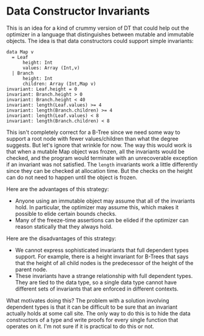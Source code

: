 # Data Constructor Invariants

This is an idea for a kind of crummy version of DT that could help out
the optimizer in a language that distinguishes between mutable and
immutable objects. The idea is that data constructors could support
simple invariants:

    data Map v
      = Leaf
          height: Int
          values: Array (Int,v)
      | Branch
          height: Int
          children: Array (Int,Map v)
    invariant: Leaf.height = 0
    invariant: Branch.height > 0
    invariant: Branch.height < 40
    invariant: length(Leaf.values) >= 4
    invariant: length(Branch.children) >= 4
    invariant: length(Leaf.values) < 8
    invariant: length(Branch.children) < 8

This isn't completely correct for a B-Tree since we need some way to support
a root node with fewer values/children than what the degree suggests. But
let's ignore that wrinkle for now. The way this would work is that when
a mutable Map object was frozen, all the invariants would be checked, and
the program would terminate with an unrecoverable exception if an invariant
was not satisfied. The `length` invariants work a little differently since
they can be checked at allocation time. But the checks on the height can
do not need to happen until the object is frozen.

Here are the advantages of this strategy:

* Anyone using an immutable object may assume that all of the invariants
  hold. In particular, the optimizer may assume this, which makes it
  possible to elide certain bounds checks.
* Many of the freeze-time assertions can be elided if the optimizer can
  reason statically that they always hold.

Here are the disadvantages of this strategy:

* We cannot express sophisticated invariants that full dependent types
  support. For example, there is a height invariant for B-Trees that says
  that the height of all child nodes is the predecessor of the height of
  the parent node.
* These invariants have a strange relationship with full dependent types.
  They are tied to the data type, so a single data type cannot have
  different sets of invariants that are enforced in different contexts.

What motivates doing this? The problem with a solution involving dependent
types is that it can be difficult to be sure that an invariant actually
holds at some call site. The only way to do this is to hide the data
constructors of a type and write proofs for every single function that
operates on it. I'm not sure if it is practical to do this or not.

